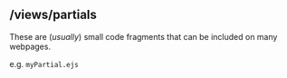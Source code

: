 ## /views/partials

These are (_usually_) small code fragments that can be included on many webpages.

e.g. ```myPartial.ejs```

